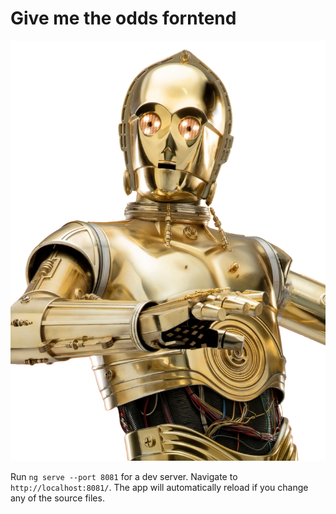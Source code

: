 # Give me the odds forntend

![c3po-odds](src/assets/c-3po.png)

Run `ng serve --port 8081` for a dev server. Navigate to `http://localhost:8081/`. The app will automatically reload if you change any of the source files.

